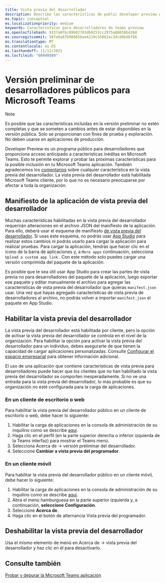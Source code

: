 ```yaml
---
title: Vista previa del desarrollador
description: Describe las características de public developer preview de Microsoft Teams
ms.topic: conceptual
ms.localizationpriority: medium
keywords: Características para desarrolladores de teams preview
ms.openlocfilehash: 9337a0fbc89b02783db9253cc2975a68658b4268
ms.sourcegitcommit: 58fe8a87b988850ae6219c55062ac34cd8bdbf66
ms.translationtype: MT
ms.contentlocale: es-ES
ms.lasthandoff: 11/12/2021
ms.locfileid: "60949589"
---
```

# <a name="public-developer-preview-for-microsoft-teams"></a>Versión preliminar de desarrolladores públicos para Microsoft Teams

>[!NOTE]
>Es posible que las características incluidas en la versión preliminar no estén completas y que se someten a cambios antes de estar disponibles en la versión pública. Solo se proporcionan con fines de prueba y exploración. No deben usarse en aplicaciones de producción.

Developer Preview es un programa público para desarrolladores que proporciona acceso anticipado a características inéditas en Microsoft Teams. Esto te permite explorar y probar las próximas características para la posible inclusión en tu Microsoft Teams aplicación. También agradecemos los [comentarios](~/feedback.md) sobre cualquier característica en la vista previa del desarrollador. La vista previa del desarrollador está habilitada Microsoft Teams cliente, por lo que no es necesario preocuparse por afectar a toda la organización.

## <a name="developer-preview-app-manifest"></a>Manifiesto de la aplicación de vista previa del desarrollador

Muchas características habilitadas en la vista previa del desarrollador requerirán alteraciones en el archivo JSON del manifiesto de la aplicación. Para ello, deberá usar el esquema de manifiesto [de vista previa del desarrollador](~/resources/schema/manifest-schema-dev-preview.md). Si usas este esquema, no podrás usar [App Studio](~/concepts/build-and-test/app-studio-overview.md) para realizar estos cambios ni podrás usarlo para cargar la aplicación para realizar pruebas. Para cargar la aplicación, tendrás que hacer clic en el icono de la barra de aplicaciones y, a `More apps` continuación, selecciona `Upload a custom app link` . Con este método solo puedes cargar una versión comprimida del paquete de la aplicación.

Es posible que te sea útil usar App Studio para crear las partes de vista previa no para desarrolladores del paquete de la aplicación, luego exportar ese paquete y editar manualmente el archivo para agregar las características de vista previa del desarrollador que quieras `manifest.json` usar. Una vez que hayas agregado características de vista previa de desarrolladores al archivo, no podrás volver a importar `manifest.json` el paquete en App Studio.

## <a name="enable-developer-preview"></a>Habilitar la vista previa del desarrollador

La vista previa del desarrollador está habilitada por cliente, pero la opción de activar la vista previa del desarrollador se controla en el nivel de la organización. Para habilitar la opción para activar la vista previa del desarrollador para un individuo, debes asegurarte de que tienen la capacidad de cargar aplicaciones personalizadas. Consulte [Configurar el espacio empresarial](~/concepts/build-and-test/prepare-your-o365-tenant.md) para obtener información adicional.

El uso de una aplicación que contiene características de vista previa para desarrolladores puede hacer que los clientes que no han habilitado la vista previa del desarrollador se comporten inesperadamente. Si no ve una entrada para la vista previa del desarrollador, lo más probable es que su organización no esté configurada para la carga de aplicaciones.

### <a name="on-a-desktop-or-web-client"></a>En un cliente de escritorio o web

Para habilitar la vista previa del desarrollador público en un cliente de escritorio o web, debe hacer lo siguiente:

1. Habilitar la carga de aplicaciones en la consola de administración de su inquilino como se describe [aquí](~/concepts/build-and-test/prepare-your-o365-tenant.md).
1. Haga clic en el perfil (en la parte superior derecha o inferior izquierda de la Teams interfaz) para mostrar el Teams menú.
1. Selecciona Acerca de → versión preliminar del desarrollador.
1. Seleccione **Cambiar a vista previa del programador**.

### <a name="on-a-mobile-client"></a>En un cliente móvil

Para habilitar la vista previa del desarrollador público en un cliente móvil, debe hacer lo siguiente:

1. Habilitar la carga de aplicaciones en la consola de administración de su inquilino como se describe [aquí](~/concepts/build-and-test/prepare-your-o365-tenant.md).
1. Abra el menú hamburguesa en la parte superior izquierda y, a continuación, **seleccione Configuración**.
1. Seleccione **Acerca de**.
1. Haga clic en el botón de alternancia Vista previa del programador.

## <a name="disable-developer-preview"></a>Deshabilitar la vista previa del desarrollador

Usa el mismo elemento de menú en Acerca de → vista previa del desarrollador y haz clic en él para desactivarlo.

## <a name="see-also"></a>Consulte también

[Probar y depurar la Microsoft Teams aplicación](~/concepts/build-and-test/debug.md)
